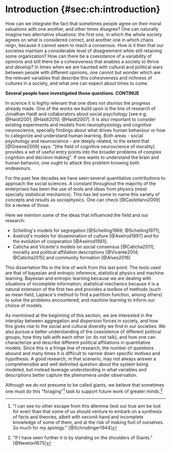 
# Introduction {#sec:ch:introduction}

How can we integrate the fact that sometimes people agree on their moral valuations with one another, and other times disagree? One can naturally imagine two alternative situations: the first one, in which the whole society agrees on what is considered correct, and another one in which chaos reign, because it cannot seem to reach a consensus. How is it then that our societies maintain a considerable level of disagreement while still retaining some organization? How can there be a coexistence of a variability of opinions and still there be a cohesiveness that enables a society to thrive and develop? In times when we are haunted with cultural and political wars between people with different opinions, one cannot but wonder which are the relevant variables that describe this cohesiveness and richness of cultures in a society, and what one can expect about times to come.

__Several people have investigated those questions. CONTINUE__

In science it is highly relevant that one does not dismiss the progress already made. One of the works we build upon is the line of research of Jonathan Haidt and collaborators about social psychology [see e.g. @Haidt2001; @Haidt2010; @Haidt2007]. It is also important to consider existing experiments and models from neurophysiology and cognitive neuroscience, specially findings about what drives human behaviour or how to categorize and understand human learning. Both areas - social psychology and neuroscience - are deeply related, to the extent that [@Greene2009] says: "[the field of cognitive neuroscience of morality] provides a set of useful entry points into the broader problems of complex cognition and decision making". If one wants to understand the brain and human behavior, one ought to attack this problem knowing both endeavours.

For the past few decades we have seen several quantitative contributions to approach the social sciences. A constant throughout the majority of the enterprises has been the use of tools and ideas from physics (most specially statistical mechanics). This has led some to name this variety of concepts and results as _sociophysics_. One can check [@Castellano2009] for a review of those.

Here we mention some of the ideas that influenced the field and our research:

- Schelling's models for segregation [@Schelling1969; @Schelling1971];
- Axelrod's models for dissemination of culture [@Axelrod1997] and for the evolution of cooperation [@Axelrod1981];
- Caticha and Vicente's models on social consensus [@Caticha2011], morality and political affiliation descriptions [@Vicente2014; @Caticha2015] and community formation [@Alves2016]

This dissertation fits in the line of work from this last point. The tools used are that of bayesian and entropic inference, statistical physics and machine learning. Bayesian and entropic learning because we are dealing with situations of incomplete information; statistical mechanics because it is a natural extension of the first two and provides a toolbox of methods (such as mean field, Laplace's method to find a partition function, among others) to solve the problems encountered; and machine learning to inform our choice of models.

As mentioned at the beginning of this section, we are interested in the interplay between aggregation and dispersion forces in society, and how this gives rise to the social and cultural diversity we find in our societies. We also pursue a better understanding of the coexistence of different political groups, how they talk with each other (or do not talk), and how one can characterize and describe different political affiliations in quantitative models. Since this is a fringe line of research, the number of questions abound and many times it is difficult to narrow down specific motives and hypothesis. A good research, in that scenario, may not always answer a comprehensible and well delimited question about the system being modeled, but instead leverage understanding in what variables and descriptions better capture the phenomena under observation.

Although we do not presume to be called giants, we believe that sometimes one must do this "foraging"[^schroedinger] task to support future work of greater minds.[^newton]

[^newton]:

    "If I have seen further it is by standing on the shoulders of Giants."[@Newton1675]

[^schroedinger]:

    "I can see no other escape from this dilemma (lest our true aim be lost for ever) than that some of us should venture to embark on a synthesis of facts and theories, albeit with second-hand and incomplete knowledge of some of them, and at the risk of making fool of ourselves. So much for my apology." [@Schrodinger1944]
